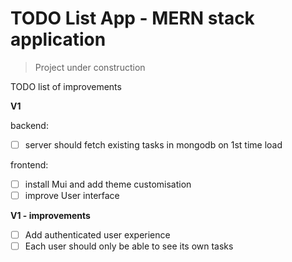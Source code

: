 # TODO List App - MERN stack application 
> Project under construction 

TODO list of improvements

**V1**

backend: 
- [ ] server should fetch existing tasks in mongodb on 1st time load

frontend: 
- [ ] install Mui  and add theme customisation 
- [ ] improve User interface

**V1 - improvements**

- [ ] Add authenticated user experience
- [ ] Each user should only be able to see its own tasks